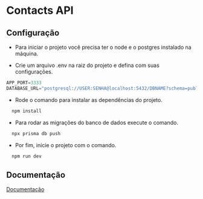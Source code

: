 
# Contacts API

## Configuração

- Para iniciar o projeto você precisa ter o node e o postgres instalado na máquina.

- Crie um arquivo .env na raiz do projeto e defina com suas configurações.
```js
APP_PORT=3333
DATABASE_URL="postgresql://USER:SENHA@localhost:5432/DBNAME?schema=public"
```

- Rode o comando para instalar as dependências do projeto.
```bash
  npm install
```
- Para rodar as migrações do banco de dados execute o comando.
```bash
  npx prisma db push
```
- Por fim, inicie o projeto com o comando.
```bash
  npm run dev
```
    
## Documentação

[Documentação](https://documenter.getpostman.com/view/15834426/UVeGpjwn)
